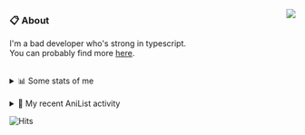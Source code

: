 <a href="https://discord.com/users/338718840873811979"><img align="right" src="https://lanyard-profile-readme.vercel.app/api/338718840873811979?bg=00000000" /></a>

### 📋 About

I'm a bad developer who's strong in typescript. \
You can probably find more [here](https://pxseu.com/about).
<!--
### 🦊Fox

![](https://pxseu.loves.moe/2ELJv3at3.gif)

### 📱 Contact

[🌐 website](https://www.pxseu.com) \
[📧 email](mailto:contact.pxseu@gmail.com)
-->

<br />

<details>
  <summary>📊 Some stats of me</summary>
  
![My github stats!](https://github-readme-stats.vercel.app/api?username=pxseu&show_icons=true&custom_title=My%20Github%20Stats:&line_height=33&include_all_commits=true&bg_color=00000000&title_color=00CCAA&text_color=dddddd&hide_border=true&hide_title=true) \
![My top langauges](https://github-readme-stats.vercel.app/api/top-langs?username=pxseu&show_icons=true&layout=compact&card_width=645&bg_color=00000000&title_color=00CCAA&text_color=dddddd&hide_border=true&hide_title=true) 
</details>

<br />

<details>
  <summary>🌸 My recent AniList activity</summary>
  
<!-- ANILIST_ACTIVITY:start -->

-   📺 Completed [The Detective Is Already Dead](https://anilist.co/anime/128712) (20:29, 09 October 2021)
-   📺 Watched episode 11 of [The Detective Is Already Dead](https://anilist.co/anime/128712) (20:29, 09 October 2021)
-   📺 Completed [Miss Kobayashi's Dragon Maid S](https://anilist.co/anime/107717) (20:28, 09 October 2021)
-   📺 Watched episode 11 of [Miss Kobayashi's Dragon Maid S](https://anilist.co/anime/107717) (20:28, 09 October 2021)
-   📖 Read chapter 25 - 26 of [Chainsaw Man](https://anilist.co/manga/105778) (09:33, 05 October 2021)

<!-- ANILIST_ACTIVITY:end -->
</details>



![Hits](https://hits.link/hits?url=https://github.com/pxseu&label=views&bgRight=ff69b4)


